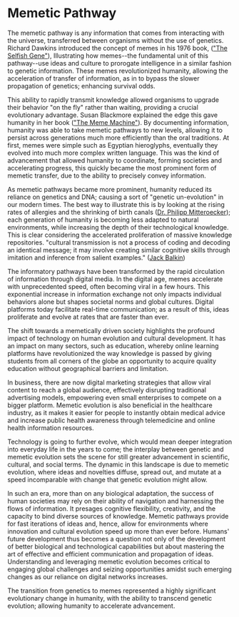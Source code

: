 # Memetic Pathway

The memetic pathway is any information that comes from interacting with the universe, transferred between organisms without the use of genetics. Richard Dawkins introduced the concept of memes in his 1976 book, (["The Selfish Gene"](https://dn790008.ca.archive.org/0/items/pdfy-RHEZa8riPwBuUyrV/The%20Selfish%20Gene.pdf)), Illustrating how memes--the fundamental unit of this pathway--use ideas and culture to prorogate intelligence in a similar fashion to genetic information. These memes revolutionized humanity, allowing the acceleration of transfer of information, as in to bypass the slower propagation of genetics; enhancing survival odds.&#x20;

This ability to rapidly transmit knowledge allowed organisms to upgrade their behavior "on the fly" rather than waiting, providing a crucial evolutionary advantage. Susan Blackmore explained the edge this gave humanity in her book (["The Meme Machine"](https://www.researchgate.net/publication/220327365\_The\_Meme\_Machine)). By documenting information, humanity was able to take memetic pathways to new levels, allowing it to persist across generations much more efficiently than the oral traditions. At first, memes were simple such as Egyptian hieroglyphs, eventually they evolved into much more complex written language. This was the kind of advancement that allowed humanity to coordinate, forming societies and accelerating progress, this quickly became the most prominent form of memetic transfer, due to the ability to precisely convey information.&#x20;

As memetic pathways became more prominent, humanity reduced its reliance on genetics and DNA; causing a sort of "genetic un-evolution" in our modern times. The best way to illustrate this is by looking at the rising rates of allergies and the shrinking of birth canals ([Dr. Philipp Mitteroecker](https://www.researchgate.net/publication/374843797\_Evolution\_of\_the\_human\_birth\_canal)); each generation of humanity is becoming less adapted to natural environments, while increasing the depth of their technological knowledge. This is clear considering the accelerated proliferation of massive knowledge repositories. "cultural transmission is not a process of coding and decoding an identical message; it may involve creating similar cognitive skills through imitation and inference from salient examples." ([Jack Balkin](https://jackbalkin.yale.edu/3-memetic-evolution))&#x20;

The informatory pathways have been transformed by the rapid circulation of information through digital media. In the digital age, memes accelerate with unprecedented speed, often becoming viral in a few hours. This exponential increase in information exchange not only impacts individual behaviors alone but shapes societal norms and global cultures. Digital platforms today facilitate real-time communication; as a result of this, ideas proliferate and evolve at rates that are faster than ever.

The shift towards a memetically driven society highlights the profound impact of technology on human evolution and cultural development. It has an impact on many sectors, such as education, whereby online learning platforms have revolutionized the way knowledge is passed by giving students from all corners of the globe an opportunity to acquire quality education without geographical barriers and limitation.&#x20;

In business, there are now digital marketing strategies that allow viral content to reach a global audience, effectively disrupting traditional advertising models, empowering even small enterprises to compete on a bigger platform. Memetic evolution is also beneficial in the healthcare industry, as it makes it easier for people to instantly obtain medical advice and increase public health awareness through telemedicine and online health information resources.&#x20;

Technology is going to further evolve, which would mean deeper integration into everyday life in the years to come; the interplay between genetic and memetic evolution sets the scene for still greater advancement in scientific, cultural, and social terms. The dynamic in this landscape is due to memetic evolution, where ideas and novelties diffuse, spread out, and mutate at a speed incomparable with change that genetic evolution might allow.

In such an era, more than on any biological adaptation, the success of human societies may rely on their ability of navigation and harnessing the flows of information. It presages cognitive flexibility, creativity, and the capacity to bind diverse sources of knowledge. Memetic pathways provide for fast iterations of ideas and, hence, allow for environments where innovation and cultural evolution speed up more than ever before. Humans' future development thus becomes a question not only of the development of better biological and technological capabilities but about mastering the art of effective and efficient communication and propagation of ideas. Understanding and leveraging memetic evolution becomes critical to engaging global challenges and seizing opportunities amidst such emerging changes as our reliance on digital networks increases.

The transition from genetics to memes represented a highly significant evolutionary change in humanity, with the ability to transcend genetic evolution; allowing humanity to accelerate advancement.&#x20;

